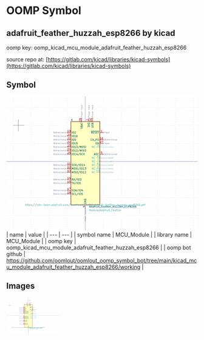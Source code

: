 # OOMP Symbol  
## adafruit_feather_huzzah_esp8266  by kicad  
  
oomp key: oomp_kicad_mcu_module_adafruit_feather_huzzah_esp8266  
  
source repo at: [https://gitlab.com/kicad/libraries/kicad-symbols](https://gitlab.com/kicad/libraries/kicad-symbols)  
## Symbol  
  
[![working.png](working_600.png)](working.png)  
| name | value | 
| --- | --- | 
| symbol name | MCU_Module | 
| library name | MCU_Module | 
| oomp key | oomp_kicad_mcu_module_adafruit_feather_huzzah_esp8266 | 
| oomp bot github | https://github.com/oomlout/oomlout_oomp_symbol_bot/tree/main/kicad_mcu_module_adafruit_feather_huzzah_esp8266/working | 
## Images  
  
[![working.png](working_140.png)](working.png)  
